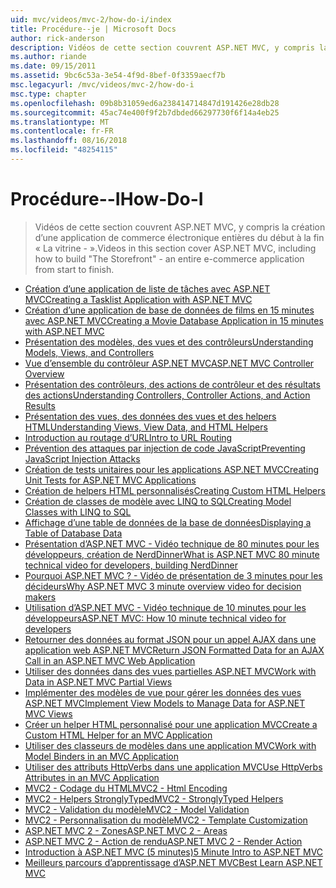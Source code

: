 ```yaml
---
uid: mvc/videos/mvc-2/how-do-i/index
title: Procédure--je | Microsoft Docs
author: rick-anderson
description: Vidéos de cette section couvrent ASP.NET MVC, y compris la création d’une application de commerce électronique entières du début à la fin « La vitrine - ».
ms.author: riande
ms.date: 09/15/2011
ms.assetid: 9bc6c53a-3e54-4f9d-8bef-0f3359aecf7b
msc.legacyurl: /mvc/videos/mvc-2/how-do-i
msc.type: chapter
ms.openlocfilehash: 09b8b31059ed6a238414714847d191426e28db28
ms.sourcegitcommit: 45ac74e400f9f2b7dbded66297730f6f14a4eb25
ms.translationtype: MT
ms.contentlocale: fr-FR
ms.lasthandoff: 08/16/2018
ms.locfileid: "48254115"
---
```

<a name="how-do-i"></a><span data-ttu-id="b70fb-103">Procédure--I</span><span class="sxs-lookup"><span data-stu-id="b70fb-103">How-Do-I</span></span>
====================
> <span data-ttu-id="b70fb-104">Vidéos de cette section couvrent ASP.NET MVC, y compris la création d’une application de commerce électronique entières du début à la fin « La vitrine - ».</span><span class="sxs-lookup"><span data-stu-id="b70fb-104">Videos in this section cover ASP.NET MVC, including how to build "The Storefront" - an entire e-commerce application from start to finish.</span></span>


- [<span data-ttu-id="b70fb-105">Création d’une application de liste de tâches avec ASP.NET MVC</span><span class="sxs-lookup"><span data-stu-id="b70fb-105">Creating a Tasklist Application with ASP.NET MVC</span></span>](creating-a-tasklist-application-with-aspnet-mvc.md)
- [<span data-ttu-id="b70fb-106">Création d’une application de base de données de films en 15 minutes avec ASP.NET MVC</span><span class="sxs-lookup"><span data-stu-id="b70fb-106">Creating a Movie Database Application in 15 minutes with ASP.NET MVC</span></span>](creating-a-movie-database-application-in-15-minutes-with-aspnet-mvc.md)
- [<span data-ttu-id="b70fb-107">Présentation des modèles, des vues et des contrôleurs</span><span class="sxs-lookup"><span data-stu-id="b70fb-107">Understanding Models, Views, and Controllers</span></span>](understanding-models-views-and-controllers.md)
- [<span data-ttu-id="b70fb-108">Vue d’ensemble du contrôleur ASP.NET MVC</span><span class="sxs-lookup"><span data-stu-id="b70fb-108">ASP.NET MVC Controller Overview</span></span>](aspnet-mvc-controller-overview.md)
- [<span data-ttu-id="b70fb-109">Présentation des contrôleurs, des actions de contrôleur et des résultats des actions</span><span class="sxs-lookup"><span data-stu-id="b70fb-109">Understanding Controllers, Controller Actions, and Action Results</span></span>](understanding-controllers-controller-actions-and-action-results.md)
- [<span data-ttu-id="b70fb-110">Présentation des vues, des données des vues et des helpers HTML</span><span class="sxs-lookup"><span data-stu-id="b70fb-110">Understanding Views, View Data, and HTML Helpers</span></span>](understanding-views-view-data-and-html-helpers.md)
- [<span data-ttu-id="b70fb-111">Introduction au routage d’URL</span><span class="sxs-lookup"><span data-stu-id="b70fb-111">Intro to URL Routing</span></span>](an-introduction-to-url-routing.md)
- [<span data-ttu-id="b70fb-112">Prévention des attaques par injection de code JavaScript</span><span class="sxs-lookup"><span data-stu-id="b70fb-112">Preventing JavaScript Injection Attacks</span></span>](preventing-javascript-injection-attacks.md)
- [<span data-ttu-id="b70fb-113">Création de tests unitaires pour les applications ASP.NET MVC</span><span class="sxs-lookup"><span data-stu-id="b70fb-113">Creating Unit Tests for ASP.NET MVC Applications</span></span>](creating-unit-tests-for-aspnet-mvc-applications.md)
- [<span data-ttu-id="b70fb-114">Création de helpers HTML personnalisés</span><span class="sxs-lookup"><span data-stu-id="b70fb-114">Creating Custom HTML Helpers</span></span>](creating-custom-html-helpers.md)
- [<span data-ttu-id="b70fb-115">Création de classes de modèle avec LINQ to SQL</span><span class="sxs-lookup"><span data-stu-id="b70fb-115">Creating Model Classes with LINQ to SQL</span></span>](creating-model-classes-with-linq-to-sql.md)
- [<span data-ttu-id="b70fb-116">Affichage d’une table de données de la base de données</span><span class="sxs-lookup"><span data-stu-id="b70fb-116">Displaying a Table of Database Data</span></span>](displaying-a-table-of-database-data.md)
- [<span data-ttu-id="b70fb-117">Présentation d’ASP.NET MVC - Vidéo technique de 80 minutes pour les développeurs, création de NerdDinner</span><span class="sxs-lookup"><span data-stu-id="b70fb-117">What is ASP.NET MVC 80 minute technical video for developers, building NerdDinner</span></span>](what-is-aspnet-mvc-80-minute-technical-video-for-developers-building-nerddinner.md)
- [<span data-ttu-id="b70fb-118">Pourquoi ASP.NET MVC ? - Vidéo de présentation de 3 minutes pour les décideurs</span><span class="sxs-lookup"><span data-stu-id="b70fb-118">Why ASP.NET MVC 3 minute overview video for decision makers</span></span>](why-aspnet-mvc-3-minute-overview-video-for-decision-makers.md)
- [<span data-ttu-id="b70fb-119">Utilisation d’ASP.NET MVC - Vidéo technique de 10 minutes pour les développeurs</span><span class="sxs-lookup"><span data-stu-id="b70fb-119">ASP.NET MVC: How 10 minute technical video for developers</span></span>](aspnet-mvc-how-10-minute-technical-video-for-developers.md)
- [<span data-ttu-id="b70fb-120">Retourner des données au format JSON pour un appel AJAX dans une application web ASP.NET MVC</span><span class="sxs-lookup"><span data-stu-id="b70fb-120">Return JSON Formatted Data for an AJAX Call in an ASP.NET MVC Web Application</span></span>](how-do-i-return-json-formatted-data-for-an-ajax-call-in-an-aspnet-mvc-web-application.md)
- [<span data-ttu-id="b70fb-121">Utiliser des données dans des vues partielles ASP.NET MVC</span><span class="sxs-lookup"><span data-stu-id="b70fb-121">Work with Data in ASP.NET MVC Partial Views</span></span>](how-do-i-work-with-data-in-aspnet-mvc-partial-views.md)
- [<span data-ttu-id="b70fb-122">Implémenter des modèles de vue pour gérer les données des vues ASP.NET MVC</span><span class="sxs-lookup"><span data-stu-id="b70fb-122">Implement View Models to Manage Data for ASP.NET MVC Views</span></span>](how-do-i-implement-view-models-to-manage-data-for-aspnet-mvc-views.md)
- [<span data-ttu-id="b70fb-123">Créer un helper HTML personnalisé pour une application MVC</span><span class="sxs-lookup"><span data-stu-id="b70fb-123">Create a Custom HTML Helper for an MVC Application</span></span>](how-do-i-create-a-custom-html-helper-for-an-mvc-application.md)
- [<span data-ttu-id="b70fb-124">Utiliser des classeurs de modèles dans une application MVC</span><span class="sxs-lookup"><span data-stu-id="b70fb-124">Work with Model Binders in an MVC Application</span></span>](how-do-i-work-with-model-binders-in-an-mvc-application.md)
- [<span data-ttu-id="b70fb-125">Utiliser des attributs HttpVerbs dans une application MVC</span><span class="sxs-lookup"><span data-stu-id="b70fb-125">Use HttpVerbs Attributes in an MVC Application</span></span>](how-do-i-use-httpverbs-attributes-in-an-mvc-application.md)
- [<span data-ttu-id="b70fb-126">MVC2 - Codage du HTML</span><span class="sxs-lookup"><span data-stu-id="b70fb-126">MVC2 - Html Encoding</span></span>](mvc2-html-encoding.md)
- [<span data-ttu-id="b70fb-127">MVC2 - Helpers StronglyTyped</span><span class="sxs-lookup"><span data-stu-id="b70fb-127">MVC2 - StronglyTyped Helpers</span></span>](mvc2-stronglytyped-helpers.md)
- [<span data-ttu-id="b70fb-128">MVC2 - Validation du modèle</span><span class="sxs-lookup"><span data-stu-id="b70fb-128">MVC2 - Model Validation</span></span>](mvc2-model-validation.md)
- [<span data-ttu-id="b70fb-129">MVC2 - Personnalisation du modèle</span><span class="sxs-lookup"><span data-stu-id="b70fb-129">MVC2 - Template Customization</span></span>](mvc2-template-customization.md)
- [<span data-ttu-id="b70fb-130">ASP.NET MVC 2 - Zones</span><span class="sxs-lookup"><span data-stu-id="b70fb-130">ASP.NET MVC 2 - Areas</span></span>](aspnet-mvc-2-areas.md)
- [<span data-ttu-id="b70fb-131">ASP.NET MVC 2 - Action de rendu</span><span class="sxs-lookup"><span data-stu-id="b70fb-131">ASP.NET MVC 2 - Render Action</span></span>](aspnet-mvc-2-render-action.md)
- [<span data-ttu-id="b70fb-132">Introduction à ASP.NET MVC (5 minutes)</span><span class="sxs-lookup"><span data-stu-id="b70fb-132">5 Minute Intro to ASP.NET MVC</span></span>](5-minute-introduction-to-aspnet-mvc.md)
- [<span data-ttu-id="b70fb-133">Meilleurs parcours d’apprentissage d’ASP.NET MVC</span><span class="sxs-lookup"><span data-stu-id="b70fb-133">Best Learn ASP.NET MVC</span></span>](how-to-best-learn-asp-net-mvc.md)
